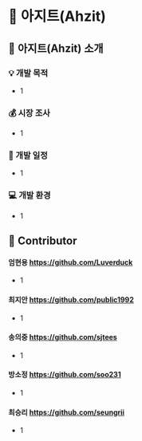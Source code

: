 :city_sunset: 아지트(Ahzit)
===========================

:information_desk_person: 아지트(Ahzit) 소개
------------------------------
### :bulb: 개발 목적   
* 1

### :moneybag: 시장 조사   
* 1

### :calendar: 개발 일정   
* 1

### :computer: 개발 환경   
* 1

:clap: Contributor
---------------
#### 엄현용 https://github.com/Luverduck
* 1   

#### 최지안 https://github.com/public1992
* 1   

#### 송의중 https://github.com/sjtees
* 1   

#### 방소정 https://github.com/soo231
* 1   

#### 최승리 https://github.com/seungrii
* 1   
